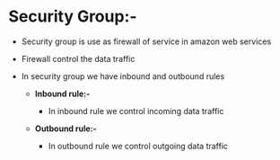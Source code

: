 #	Security Group:-

* Security group is use as firewall of service in amazon web services
* Firewall control the data traffic
* In security group we have inbound and outbound rules
	 
     * **Inbound rule:-**
        - In inbound rule we control incoming data traffic

     * **Outbound rule:-**

        - In outbound rule we control outgoing data traffic
